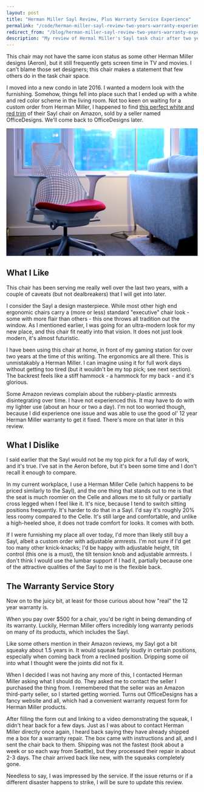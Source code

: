 ```yaml
---
layout: post
title: "Herman Miller Sayl Review, Plus Warranty Service Experience"
permalink: "/code/herman-miller-sayl-review-two-years-warranty-experience"
redirect_from: "/blog/herman-miller-sayl-review-two-years-warranty-experience"
description: "My review of Hermal Miller's Sayl task chair after two years of use and one use of the 12 year warranty it comes with."
---
```


This chair may not have the same icon status as some other Herman Miller designs (Aeron), but it still frequently gets screen time in TV and movies. I can't blame those set designers; this chair makes a statement that few others do in the task chair space.

I moved into a new condo in late 2016. I wanted a modern look with the furnishing. Somehow, things fell into place such that I ended up with a white and red color scheme in the living room. Not too keen on waiting for a custom order from Herman Miller, I happened to find [this perfect white and red trim](https://www.amazon.com/dp/B00OBWBSA4) of their Sayl chair on Amazon, sold by a seller named OfficeDesigns. We'll come back to OfficeDesigns later.

![](/assets/reviews/herman-miller-sayl.jpg)

<!--more-->

## What I Like

This chair has been serving me really well over the last two years, with a couple of caveats (but not dealbreakers) that I will get into later.

I consider the Sayl a design masterpiece. While most other high end ergonomic chairs carry a (more or less) standard "executive" chair look - some with more flair than others - this one throws all tradition out the window. As I mentioned earlier, I was going for an ultra-modern look for my new place, and this chair fit neatly into that vision. It does not just look modern, it's almost futuristic.

I have been using this chair at home, in front of my gaming station for over two years at the time of this writing. The ergonomics are all there. This is unmistakably a Herman Miller. I can imagine using it for full work days without getting too tired (but it wouldn't be my top pick; see next section). The backrest feels like a stiff hammock - a hammock for my back - and it's glorious.

Some Amazon reviews complain about the rubbery-plastic armrests disintegrating over time. I have not experienced this. It may have to do with my lighter use (about an hour or two a day). I'm not too worried though, because I did experience one issue and was able to use the good ol' 12 year Herman Miller warranty to get it fixed. There's more on that later in this review.

## What I Dislike

I said earlier that the Sayl would not be my top pick for a full day of work, and it's true. I've sat in the Aeron before, but it's been some time and I don't recall it enough to compare.

In my current workplace, I use a Herman Miller Celle (which happens to be priced similarly to the Sayl), and the one thing that stands out to me is that the seat is much roomier on the Celle and allows me to sit fully or partially cross legged when I feel like it. It's nice, because I tend to switch sitting positions frequently. It's harder to do that in a Sayl. I'd say it's roughly 20% less roomy compared to the Celle. It's still large and comfortable, and unlike a high-heeled shoe, it does not trade comfort for looks. It comes with both.

If I were furnishing my place all over today, I'd more than likely still buy a Sayl, albeit a custom order with adjustable armrests. I'm not sure if I'd get too many other knick-knacks; I'd be happy with adjustable height, tilt control (this one is a must), the tilt tension knob and adjustable armrests. I don't think I would use the lumbar support if I had it, partially because one of the attractive qualities of the Sayl to me is the flexible back.

## The Warranty Service Story

Now on to the juicy bit, at least for those curious about how "real" the 12 year warranty is.

When you pay over $500 for a chair, you'd be right in being demanding of its warranty. Luckily, Herman Miller offers incredibly long warranty periods on many of its products, which includes the Sayl.

Like some others mention in their Amazon reviews, my Sayl got a bit squeaky about 1.5 years in. It would squeak fairly loudly in certain positions, especially when coming back from a reclined position. Dripping some oil into what I thought were the joints did not fix it.

When I decided I was not having any more of this, I contacted Herman Miller asking what I should do. They asked me to contact the seller I purchased the thing from. I remembered that the seller was an Amazon third-party seller, so I started getting worried. Turns out OfficeDesigns has a fancy website and all, which had a convenient warranty request form for Herman Miller products.

After filling the form out and linking to a video demonstrating the squeak, I didn't hear back for a few days. Just as I was about to contact Herman Miller directly once again, I heard back saying they have already shipped me a box for a warranty repair. The box came with instructions and all, and I sent the chair back to them. Shipping was not the fastest (took about a week or so each way from Seattle), but they processed their repair in about 2-3 days. The chair arrived back like new, with the squeaks completely gone.

Needless to say, I was impressed by the service. If the issue returns or if a different disaster happens to strike, I will be sure to update this review.
